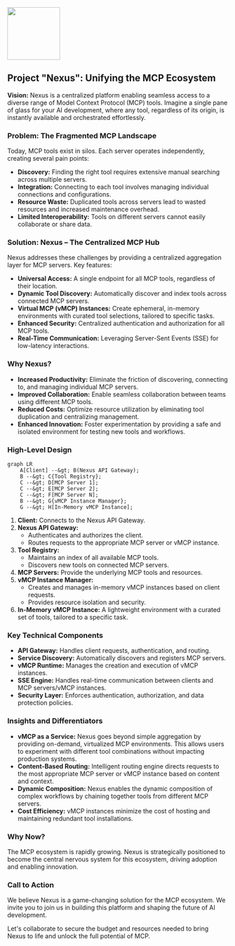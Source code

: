<img src="https://r2cdn.perplexity.ai/pplx-full-logo-primary-dark%402x.png" class="logo" width="120"/>

## Project "Nexus": Unifying the MCP Ecosystem

**Vision:** Nexus is a centralized platform enabling seamless access to a diverse range of Model Context Protocol (MCP) tools. Imagine a single pane of glass for your AI development, where any tool, regardless of its origin, is instantly available and orchestrated effortlessly.

### Problem: The Fragmented MCP Landscape

Today, MCP tools exist in silos. Each server operates independently, creating several pain points:

* **Discovery:** Finding the right tool requires extensive manual searching across multiple servers.
* **Integration:** Connecting to each tool involves managing individual connections and configurations.
* **Resource Waste:** Duplicated tools across servers lead to wasted resources and increased maintenance overhead.
* **Limited Interoperability:** Tools on different servers cannot easily collaborate or share data.


### Solution: Nexus – The Centralized MCP Hub

Nexus addresses these challenges by providing a centralized aggregation layer for MCP servers. Key features:

* **Universal Access:** A single endpoint for all MCP tools, regardless of their location.
* **Dynamic Tool Discovery:** Automatically discover and index tools across connected MCP servers.
* **Virtual MCP (vMCP) Instances:** Create ephemeral, in-memory environments with curated tool selections, tailored to specific tasks.
* **Enhanced Security:** Centralized authentication and authorization for all MCP tools.
* **Real-Time Communication:** Leveraging Server-Sent Events (SSE) for low-latency interactions.


### Why Nexus?

* **Increased Productivity:** Eliminate the friction of discovering, connecting to, and managing individual MCP servers.
* **Improved Collaboration:** Enable seamless collaboration between teams using different MCP tools.
* **Reduced Costs:** Optimize resource utilization by eliminating tool duplication and centralizing management.
* **Enhanced Innovation:** Foster experimentation by providing a safe and isolated environment for testing new tools and workflows.


### High-Level Design

```mermaid
graph LR
    A[Client] --&gt; B(Nexus API Gateway);
    B --&gt; C{Tool Registry};
    C --&gt; D[MCP Server 1];
    C --&gt; E[MCP Server 2];
    C --&gt; F[MCP Server N];
    B --&gt; G{vMCP Instance Manager};
    G --&gt; H[In-Memory vMCP Instance];
```

1. **Client:** Connects to the Nexus API Gateway.
2. **Nexus API Gateway:**
    * Authenticates and authorizes the client.
    * Routes requests to the appropriate MCP server or vMCP instance.
3. **Tool Registry:**
    * Maintains an index of all available MCP tools.
    * Discovers new tools on connected MCP servers.
4. **MCP Servers:** Provide the underlying MCP tools and resources.
5. **vMCP Instance Manager:**
    * Creates and manages in-memory vMCP instances based on client requests.
    * Provides resource isolation and security.
6. **In-Memory vMCP Instance:** A lightweight environment with a curated set of tools, tailored to a specific task.

### Key Technical Components

* **API Gateway:** Handles client requests, authentication, and routing.
* **Service Discovery:** Automatically discovers and registers MCP servers.
* **vMCP Runtime:** Manages the creation and execution of vMCP instances.
* **SSE Engine:** Handles real-time communication between clients and MCP servers/vMCP instances.
* **Security Layer:** Enforces authentication, authorization, and data protection policies.


### Insights and Differentiators

* **vMCP as a Service:** Nexus goes beyond simple aggregation by providing on-demand, virtualized MCP environments. This allows users to experiment with different tool combinations without impacting production systems.
* **Content-Based Routing:** Intelligent routing engine directs requests to the most appropriate MCP server or vMCP instance based on content and context.
* **Dynamic Composition:** Nexus enables the dynamic composition of complex workflows by chaining together tools from different MCP servers.
* **Cost Efficiency:** vMCP instances minimize the cost of hosting and maintaining redundant tool installations.


### Why Now?

The MCP ecosystem is rapidly growing. Nexus is strategically positioned to become the central nervous system for this ecosystem, driving adoption and enabling innovation.

### Call to Action

We believe Nexus is a game-changing solution for the MCP ecosystem. We invite you to join us in building this platform and shaping the future of AI development.

Let's collaborate to secure the budget and resources needed to bring Nexus to life and unlock the full potential of MCP.

